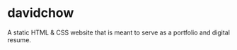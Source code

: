 # davidchow
A static HTML &amp; CSS website that is meant to serve as a portfolio and digital resume.
